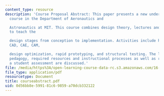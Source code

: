 ```yaml
---
content_type: resource
description: 'Course Proposal Abstract: This paper presents a new undergraduate design
  course in the Department of Aeronautics and

  Astronautics at MIT. This course combines design theory, lectures and hands-on activities
  to teach the

  design stages from conception to implementation. Activities include hand sketching,
  CAD, CAE, CAM,

  design optimization, rapid prototyping, and structural testing. The learning objectives,
  pedagogy, required resources and instructional processes as well as results from
  a student assessment are discussed.'
file: /media/https%3A/open-learning-course-data-rc.s3.amazonaws.com/16-810-engineering-design-and-rapid-prototyping-january-iap-2005/0d56bb8e599181c69859a70dcb332122_courseabstract.pdf
file_type: application/pdf
resourcetype: Document
title: courseabstract.pdf
uid: 0d56bb8e-5991-81c6-9859-a70dcb332122
---
```

